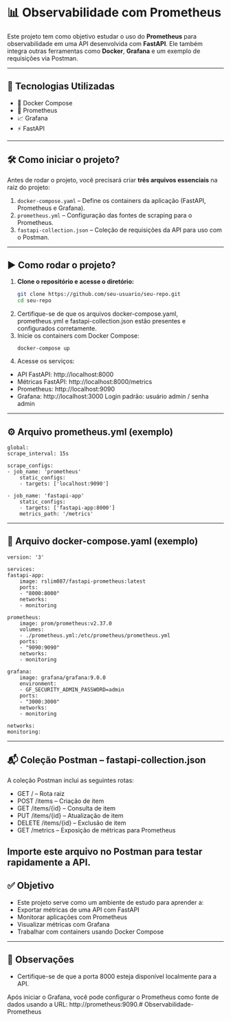 # 📊 Observabilidade com Prometheus

Este projeto tem como objetivo estudar o uso do **Prometheus** para observabilidade em uma API desenvolvida com **FastAPI**. Ele também integra outras ferramentas como **Docker**, **Grafana** e um exemplo de requisições via Postman.

---

## 🚀 Tecnologias Utilizadas

- 🐳 Docker Compose  
- 🔭 Prometheus  
- 📈 Grafana  
- ⚡ FastAPI

---

## 🛠️ Como iniciar o projeto?

Antes de rodar o projeto, você precisará criar **três arquivos essenciais** na raiz do projeto:

1. `docker-compose.yaml` – Define os containers da aplicação (FastAPI, Prometheus e Grafana).  
2. `prometheus.yml` – Configuração das fontes de scraping para o Prometheus.  
3. `fastapi-collection.json` – Coleção de requisições da API para uso com o Postman.

---

## ▶️ Como rodar o projeto?

1. **Clone o repositório e acesse o diretório:**
   ```bash
   git clone https://github.com/seu-usuario/seu-repo.git
   cd seu-repo

2. Certifique-se de que os arquivos docker-compose.yaml, prometheus.yml e fastapi-collection.json estão presentes e configurados corretamente.
3. Inicie os containers com Docker Compose:
    ``` 
    docker-compose up

4. Acesse os serviços:

- API FastAPI: http://localhost:8000
- Métricas FastAPI: http://localhost:8000/metrics
- Prometheus: http://localhost:9090
- Grafana: http://localhost:3000
      Login padrão: usuário admin / senha admin
---
## ⚙️ Arquivo prometheus.yml (exemplo)
    global:
    scrape_interval: 15s

    scrape_configs:
    - job_name: 'prometheus'
        static_configs:
        - targets: ['localhost:9090']

    - job_name: 'fastapi-app'
        static_configs:
        - targets: ['fastapi-app:8000']
        metrics_path: '/metrics'
---
## 🐳 Arquivo docker-compose.yaml (exemplo)
    version: '3'

    services:
    fastapi-app:
        image: rslim087/fastapi-prometheus:latest
        ports:
        - "8000:8000"
        networks:
        - monitoring

    prometheus:
        image: prom/prometheus:v2.37.0
        volumes:
        - ./prometheus.yml:/etc/prometheus/prometheus.yml
        ports:
        - "9090:9090"
        networks:
        - monitoring

    grafana:
        image: grafana/grafana:9.0.0
        environment:
        - GF_SECURITY_ADMIN_PASSWORD=admin
        ports:
        - "3000:3000"
        networks:
        - monitoring

    networks:
    monitoring:

---
## 📬 Coleção Postman – fastapi-collection.json
A coleção Postman inclui as seguintes rotas:

- GET / – Rota raiz
- POST /items – Criação de item
- GET /items/{id} – Consulta de item
- PUT /items/{id} – Atualização de item
- DELETE /items/{id} – Exclusão de item
- GET /metrics – Exposição de métricas para Prometheus

Importe este arquivo no Postman para testar rapidamente a API.
---
## ✅ Objetivo
- Este projeto serve como um ambiente de estudo para aprender a:
- Exportar métricas de uma API com FastAPI
- Monitorar aplicações com Prometheus
- Visualizar métricas com Grafana
- Trabalhar com containers usando Docker Compose
---
## 📌 Observações
- Certifique-se de que a porta 8000 esteja disponível localmente para a API.

Após iniciar o Grafana, você pode configurar o Prometheus como fonte de dados usando a URL: http://prometheus:9090.# Observabilidade-Prometheus
